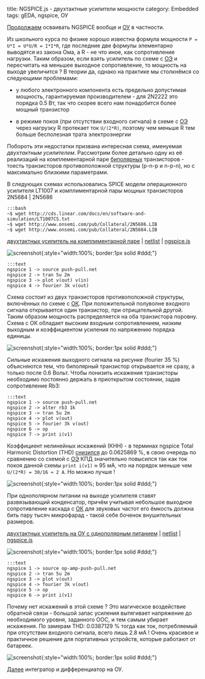 title: NGSPICE.js - двухтактные усилители мощности
category: Embedded 
tags: gEDA, ngspice, ОУ

[Продолжаем]({filename}../2016-10-28-ngspice-introduction/2016-10-28-ngspice-introduction.md) осваивать NGSPICE вообще и [ОУ]({filename}../2016-11-18-op-amp-basics/2016-11-18-op-amp-basics.md) в частности.

Из школьного курса по физике хорошо известна формула мощности ```P = U*I = U*U/R = I*I*R```, где последние две формулы элементарно выводятся из закона Ома, а R - не что иное, как сопротивление нагрузки. Таким образом, если взять усилитель по схеме с [ОЭ]({filename}../2016-11-07-bipolar-common-emitter/2016-11-07-bipolar-common-emitter.md) и пересчитать на меньшее выходное сопротивление, то мощность на выходе увеличится ? В теории да, однако на практике мы столкнёмся со следующими проблемами:

  - у любого электронного компонента есть предельно допустимая мощность, гарантируемая производителем - для 2N2222 это порядка 0.5 Вт, так что скорее всего нам понадобится более мощный транзистор

  - в режиме покоя (при отсутствии входного сигнала) в схеме с [ОЭ]({filename}../2016-11-07-bipolar-common-emitter/2016-11-07-bipolar-common-emitter.md) через нагрузку R протекает ток ```U/(2*R)```, поэтому чем меньше R тем больше бесполезная трата электроэнергии

Побороть эти недостатки призвана интересная схема, именуемая *двухтактным усилителем*. Рассмотрим более детально одну из её реализаций на комплементарной паре [биполярных]({filename}../2016-11-02-bipolar-transistor/2016-11-02-bipolar-transistor.md) транзисторов - тоесть транзисторов противоположной структуры (p-n-p и n-p-n), но с максимально близкими параметрами.

<!-- 
<a href="{attach}LT1007CS.txt"></a>
<a href="{attach}2N5686.LIB"></a>
<a href="{attach}2N5684.LIB"></a>
-->

В следующих схемах использовались SPICE модели операционного усилителя LT1007 и комплиментарной пары мощных транзисторов 2N5684 | 2N5686

    :::bash
    ~$ wget http://cds.linear.com/docs/en/software-and-simulation/LT1007CS.txt
    ~$ wget http://www.onsemi.com/pub/Collateral/2N5686.LIB
    ~$ wget http://www.onsemi.com/pub/Collateral/2N5684.LIB

[двухтактных усилитель на комплиментарной паре]({attach}push-pull.sch) | [netlist]({attach}push-pull.net) | [ngspice.js](https://ngspice.js.org/?gist=563e8f84d54d533ad33e0dd8d271145d)

![screenshot]({attach}show-img-push-pull.png){:style="width:100%; border:1px solid #ddd;"}

    :::text
    ngspice 1 -> source push-pull.net
    ngspice 2 -> tran 5u 2m
    ngspice 3 -> plot v(out) v(in)
    ngspice 4 -> fourier 3k v(out)

Схема состоит из двух транзисторов противоположной структуры, включённых по схеме с [ОК]({filename}../2016-11-09-bipolar-common-collector/2016-11-09-bipolar-common-collector.md). При положительной полуволне входного сигнала открывается один транзистор, при отрицательной другой. Таким образом мощность распределяется на оба транзистора поровну. Схема с ОК обладает высоким входным сопротивлением, низким выходным и коэффициентом усиления по напряжению порядка единицы.

![screenshot]({attach}push-pull-canvas.png){:style="width:100%; border:1px solid #ddd;"}

 Сильные искажения выходного сигнала на рисунке (fourier 35 %) объясняются тем, что биполярный транзистор открывается не сразу, а только после 0.6 Вольт. Чтобы понизить искажения транзисторы необходимо постоянно держать в приоткрытом состоянии, задав сопротивление Rb3:

    :::text
    ngspice 1 -> source push-pull.net
    ngspice 2 -> alter rb3 1k
    ngspice 3 -> tran 5u 2m
    ngspice 4 -> plot v(out)
    ngspice 5 -> fourier 3k v(out)
    ngspice 6 -> op
    ngspice 7 -> print i(v1)

Коэффициент нелинейных искажений (КНН) - в терминах ngspice Total Harmonic Distortion (THD) [снизился](https://ngspice.js.org/?gist=267e04b8fa5e4a66ea82ccae2caf9c83) до 0.0625869 %, в свою очередь по сравнению со схемой с [ОЭ]({filename}../2016-11-07-bipolar-common-emitter/2016-11-07-bipolar-common-emitter.md) КПД значительно повысился так как ток покоя данной схемы ```print i(v1)``` ≈ 95 мА, что на порядок меньше чем ```U/(2*R) = 30/16 ≈ 2 А```. Но можно лучше !

![screenshot]({attach}push-pull-canvas-bias.png){:style="width:100%; border:1px solid #ddd;"}

При однополярном питании на выходе усилителя ставят развязывающий конденсатор, причём учитывая небольшое выходное сопротивление каскада с [ОК]({filename}../2016-11-09-bipolar-common-collector/2016-11-09-bipolar-common-collector.md) для звуковых частот его ёмкость должна бить пару тысяч микрофарад - такой себе боченок внушительных размеров.

[двухтактных усилитель на ОУ с однополярным питанием]({attach}op-amp-push-pull.sch) | [netlist]({attach}op-amp-push-pull.net) | [ngspice.js](https://ngspice.js.org/?gist=2d0f909cb8624234a0126fa2f3b094dd)

![screenshot]({attach}show-img-op-amp-push-pull.png){:style="width:100%; border:1px solid #ddd;"}

    :::text
    ngspice 1 -> source op-amp-push-pull.net
    ngspice 2 -> tran 5u 2m
    ngspice 3 -> plot v(out)
    ngspice 4 -> fourier 3k v(out)
    ngspice 5 -> op
    ngspice 6 -> print i(v1)

Почему нет искажений в этой схеме ? Это магическое воздействие обратной связи - большой запас усиления вытягивает напряжение до необходимого уровня, заданного ООС, и тем самым убирает искажения. По замерам THD: 0.0387129 % тогда как ток, потребляемый при отсутствии входного сигнала, всего лишь 2.8 мА ! Очень красивое и практичное решение для портативных устройств, которые работают от батареек.

![screenshot]({attach}op-amp-push-pull-canvas.png){:style="width:100%; border:1px solid #ddd;"}

[Далее]({filename}../2016-11-30-op-amp-integrator-differentiator/2016-11-30-op-amp-integrator-differentiator.md) интегратор и дифференциатор на ОУ.